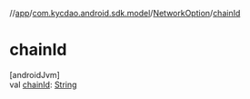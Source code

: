 //[app](../../../index.md)/[com.kycdao.android.sdk.model](../index.md)/[NetworkOption](index.md)/[chainId](chain-id.md)

# chainId

[androidJvm]\
val [chainId](chain-id.md): [String](https://kotlinlang.org/api/latest/jvm/stdlib/kotlin/-string/index.html)
